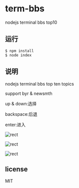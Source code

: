 # term-bbs
nodejs terminal bbs top10

## 运行
  ```
  $ npm install
  $ node index
  ```

## 说明
nodejs terminal bbs top ten topics

support byr & newsmth

up & down:选择

backspace:后退

enter:进入

![rect](https://raw.githubusercontent.com/2yuri/term-bbs/master/png/%E5%B1%8F%E5%B9%95%E5%BF%AB%E7%85%A7%202015-08-12%20%E4%B8%8B%E5%8D%881.21.46.png)

![rect](https://raw.githubusercontent.com/2yuri/term-bbs/master/png/%E5%B1%8F%E5%B9%95%E5%BF%AB%E7%85%A7%202015-08-12%20%E4%B8%8B%E5%8D%881.22.29.png)

![rect](https://raw.githubusercontent.com/2yuri/term-bbs/master/png/屏幕快照%202015-08-12%20下午1.22.58.png)

## license
MIT

  


